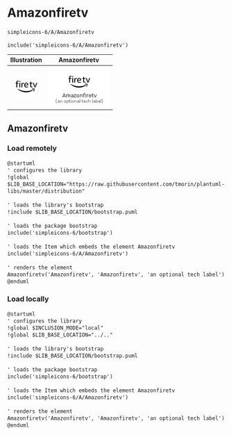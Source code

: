 # Amazonfiretv


```text
simpleicons-6/A/Amazonfiretv
```

```text
include('simpleicons-6/A/Amazonfiretv')
```



| Illustration | Amazonfiretv |
| :---: | :---: |
| ![illustration for Illustration](../../simpleicons-6/A/Amazonfiretv.png) | ![illustration for Amazonfiretv](../../simpleicons-6/A/Amazonfiretv.Local.png) |




## Amazonfiretv

### Load remotely
```plantuml
@startuml
' configures the library
!global $LIB_BASE_LOCATION="https://raw.githubusercontent.com/tmorin/plantuml-libs/master/distribution"

' loads the library's bootstrap
!include $LIB_BASE_LOCATION/bootstrap.puml

' loads the package bootstrap
include('simpleicons-6/bootstrap')

' loads the Item which embeds the element Amazonfiretv
include('simpleicons-6/A/Amazonfiretv')

' renders the element
Amazonfiretv('Amazonfiretv', 'Amazonfiretv', 'an optional tech label')
@enduml
```

### Load locally
```plantuml
@startuml
' configures the library
!global $INCLUSION_MODE="local"
!global $LIB_BASE_LOCATION="../.."

' loads the library's bootstrap
!include $LIB_BASE_LOCATION/bootstrap.puml

' loads the package bootstrap
include('simpleicons-6/bootstrap')

' loads the Item which embeds the element Amazonfiretv
include('simpleicons-6/A/Amazonfiretv')

' renders the element
Amazonfiretv('Amazonfiretv', 'Amazonfiretv', 'an optional tech label')
@enduml
```

